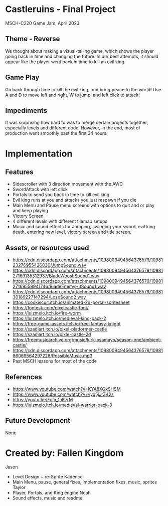 # Castleruins - Final Project
MSCH-C220 Game Jam, April 2023

## Theme - Reverse
We thought about making a visual-telling game, which shows the player going back in time and changing the future. In our best attempts, it should appear like the player went back in time to kill an evil king. 

## Game Play
Go back through time to kill the evil king, and bring peace to the world!
Use A and D to move left and right, W to jump, and left click to attack!

## Impediments
It was surprising how hard to was to merge certain projects together, especially levels and different code. However, in the end, most of production went smoothly past the first 24 hours. 

# Implementation
## Features
- Sidescroller with 3 direction movement with the AWD
- SwordAttack with left click
- Portals to send you back in time to kill evil king
- Evil king runs at you and attacks you just respawn if you die 
- Main Menu and Pause menu screens with options to quit and or play and keep playing
- Victory Screen 
- 4 different levels with different tilemap setups
- Music and sound effects for Jumping, swinging your sword, evil king death, entering new level, victory screen and title screen.
## Assets, or resources used
- https://cdn.discordapp.com/attachments/1098009494564376579/1098123276955426836/JumpSound.wav
- https://cdn.discordapp.com/attachments/1098009494564376579/1098127169135312937/BladeWooshSound1.wav
- https://cdn.discordapp.com/attachments/1098009494564376579/1098127169558941746/BladeEnemyHitSound1.wav
- https://cdn.discordapp.com/attachments/1098009494564376579/1098130189227147294/LoseSound2.wav
- https://cookiscuit.itch.io/animated-2d-portal-spritesheet
- https://fontesk.com/pixelcastle-font/
- https://luizmelo.itch.io/fire-worm
- https://luizmelo.itch.io/medieval-king-pack-2
- https://free-game-assets.itch.io/free-fantasy-knight
- https://szadiart.itch.io/pixel-platformer-castle
- https://szadiart.itch.io/pixle-castle-2d
- https://freemusicarchive.org/music/kirk-osamayo/season-one/ambient-castle/
- https://cdn.discordapp.com/attachments/1098009494564376579/1098166069564297226/PossibleMusic.mp3
- Past MSCH lessons for most of the code
## References
- https://www.youtube.com/watch?v=KYA8XGxSHSM
- https://www.youtube.com/watch?v=vyg5jJrZ42s
- https://youtu.be/FuIn_1aK7rM
- https://luizmelo.itch.io/medieval-warrior-pack-3
## Future Development
None
# Created by: Fallen Kingdom
Jason 
- Level Design + re-Sprite
Kadence 
- Main Menu, pause, general fixes, implementation fixes, music, sprites
Taylor
- Player, Portals, and King engine
Noah 
- Sound effects, music and readme
